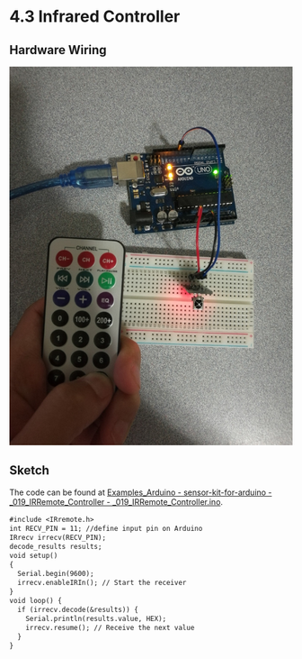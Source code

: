 # 4.3 Infrared Controller

## Hardware Wiring
![Image](../../Examples/sensor-kit-for-arduino/019_infrared_controller.jpg)

## Sketch
The code can be found at [Examples_Arduino - sensor-kit-for-arduino - _019_IRRemote_Controller - _019_IRRemote_Controller.ino](https://github.com/LongerVisionRobot/Examples_Arduino/blob/master/sensor-kit-for-arduino/_019_IRRemote_Controller/_019_IRRemote_Controller.ino).
```
#include <IRremote.h>
int RECV_PIN = 11; //define input pin on Arduino
IRrecv irrecv(RECV_PIN);
decode_results results;
void setup()
{
  Serial.begin(9600);
  irrecv.enableIRIn(); // Start the receiver
}
void loop() {
  if (irrecv.decode(&results)) {
    Serial.println(results.value, HEX);
    irrecv.resume(); // Receive the next value
  }
}
```